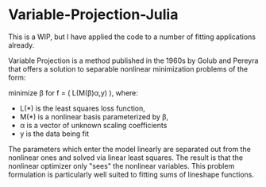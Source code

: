 # Variable-Projection-Julia

This is a WIP, but I have applied the code to a number of fitting applications already.

Variable Projection is a method published in the 1960s by Golub and Pereyra that offers a solution to separable nonlinear minimization problems of the form:

minimize β for f = ( L(M(β)α,y) ), where:

* L(*) is the least squares loss function,
* M(*) is a nonlinear basis parameterized by β,
* α is a vector of unknown scaling coefficients
* y is the data being fit

The parameters which enter the model linearly are separated out from the nonlinear ones and solved via linear least squares.  The result is that the nonlinear optimizer only "sees" the nonlinear variables.  This problem formulation is particularly well suited to fitting sums of lineshape functions.
